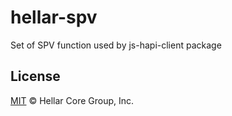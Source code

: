 # hellar-spv

Set of SPV function used by js-hapi-client package

## License

[MIT](LICENSE) &copy; Hellar Core Group, Inc.
